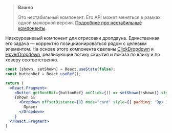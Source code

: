 >**Важно**
>
>Это нестабильный компонент. Его API может меняться в рамках одной мажорной версии. [Подробнее про нестабильные компоненты](#/Unstable).

Низкоуровневый компонент для отрисовки дропдауна. Единственная его задача — корректно позициионироваться
рядом с целевым элементом. На основе этого компонента сделаны [ClickDropdown](#/ClickDropdown) и [HoverDropdown](#/HoverDropdown),
реализующие логику скрытия и показа по клику и по ховеру соответственно.

```jsx { "props": { "layout": false, "iframe": false } }
const [shown, setShown] = React.useState(false);
const buttonRef = React.useRef();

return (
  <React.Fragment>
    <Button getRootRef={buttonRef} onClick={() => setShown(!shown)} style={{ margin: 50 }}>{shown ? 'Закрыть' : 'Открыть'}</Button>
    {shown &&
      <Dropdown offsetDistance={8} mode="card" style={{ padding: '9px 12px' }} targetRef={buttonRef}>
        Привет
      </Dropdown> 
    }
  </React.Fragment>
)
```
